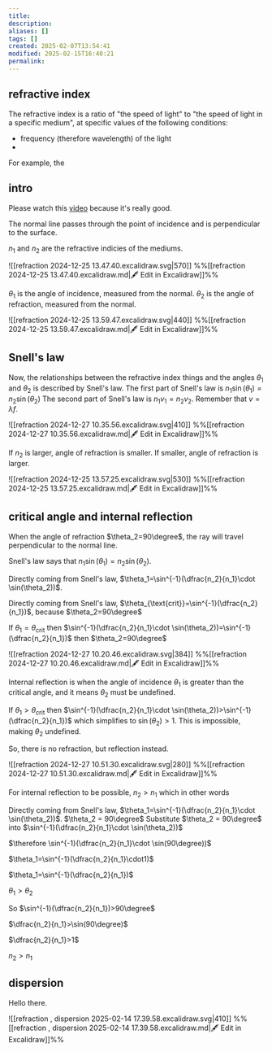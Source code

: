 ```yaml
---
title: 
description: 
aliases: []
tags: []
created: 2025-02-07T13:54:41
modified: 2025-02-15T16:40:21
permalink:
---
```


## refractive index

The refractive index is a ratio of "the speed of light" to "the speed of light in a specific medium", at specific values of the following conditions:
- frequency (therefore wavelength) of the light
- 

For example, the 

## intro

Please watch this [video](https://www.youtube.com/watch?v=8LebJXjbkfo) because it's really good.

The normal line passes through the point of incidence and is perpendicular to the surface.

$n_1$ and $n_2$ are the refractive indicies of the mediums.



![[refraction 2024-12-25 13.47.40.excalidraw.svg|570]]
%%[[refraction 2024-12-25 13.47.40.excalidraw.md|🖋 Edit in Excalidraw]]%%




$\theta_1$ is the angle of incidence, measured from the normal.
$\theta_2$ is the angle of refraction, measured from the normal.


![[refraction 2024-12-25 13.59.47.excalidraw.svg|440]]
%%[[refraction 2024-12-25 13.59.47.excalidraw.md|🖋 Edit in Excalidraw]]%%

## Snell's law

Now, the relationships between the refractive index things and the angles $\theta_1$ and $\theta_2$ is described by Snell's law.
The first part of Snell's law is $n_1\sin(\theta_1)=n_2\sin(\theta_2)$
The second part of Snell's law is $n_1v_1=n_2v_2$. Remember that $v=\lambda f$.

![[refraction 2024-12-27 10.35.56.excalidraw.svg|410]]
%%[[refraction 2024-12-27 10.35.56.excalidraw.md|🖋 Edit in Excalidraw]]%%



If $n_2$ is larger, angle of refraction is smaller. If smaller, angle of refraction is larger.

![[refraction 2024-12-25 13.57.25.excalidraw.svg|530]]
%%[[refraction 2024-12-25 13.57.25.excalidraw.md|🖋 Edit in Excalidraw]]%%

## critical angle and internal reflection

When the angle of refraction $\theta_2=90\degree$, the ray will travel perpendicular to the normal line.

Snell's law says that $n_1\sin(\theta_1)=n_2\sin(\theta_2)$.

Directly coming from Snell's law, $\theta_1=\sin^{-1}(\dfrac{n_2}{n_1}\cdot \sin(\theta_2))$.

Directly coming from Snell's law, $\theta_{\text{crit}}=\sin^{-1}(\dfrac{n_2}{n_1})$, because $\theta_2=90\degree$

If $\theta_1=\theta_{\text{crit}}$ then $\sin^{-1}(\dfrac{n_2}{n_1}\cdot \sin(\theta_2))=\sin^{-1}(\dfrac{n_2}{n_1})$ then $\theta_2=90\degree$

![[refraction 2024-12-27 10.20.46.excalidraw.svg|384]]
%%[[refraction 2024-12-27 10.20.46.excalidraw.md|🖋 Edit in Excalidraw]]%%


Internal reflection is when the angle of incidence $\theta_1$ is greater than the critical angle, and it means $\theta_2$ must be undefined.

If $\theta_1>\theta_{\text{crit}}$ then $\sin^{-1}(\dfrac{n_2}{n_1}\cdot \sin(\theta_2))>\sin^{-1}(\dfrac{n_2}{n_1})$  which simplifies to $\sin(\theta_2)>1$. This is impossible, making $\theta_2$ undefined.

So, there is no refraction, but reflection instead.

![[refraction 2024-12-27 10.51.30.excalidraw.svg|280]]
%%[[refraction 2024-12-27 10.51.30.excalidraw.md|🖋 Edit in Excalidraw]]%%


For internal reflection to be possible, $n_2>n_1$ which in other words 

Directly coming from Snell's law, $\theta_1=\sin^{-1}(\dfrac{n_2}{n_1}\cdot \sin(\theta_2))$.
$\theta_2 = 90\degree$
Substitute $\theta_2 = 90\degree$ into $\sin^{-1}(\dfrac{n_2}{n_1}\cdot \sin(\theta_2))$

$\therefore \sin^{-1}(\dfrac{n_2}{n_1}\cdot \sin(90\degree))$ 

$\theta_1=\sin^{-1}(\dfrac{n_2}{n_1}\cdot1)$

$\theta_1=\sin^{-1}(\dfrac{n_2}{n_1})$

$\theta_1>\theta_2$

So $\sin^{-1}(\dfrac{n_2}{n_1})>90\degree$

$\dfrac{n_2}{n_1}>\sin(90\degree)$

$\dfrac{n_2}{n_1}>1$

$n_2>n_1$

## dispersion

Hello there.




![[refraction , dispersion 2025-02-14 17.39.58.excalidraw.svg|410]]
%%[[refraction , dispersion 2025-02-14 17.39.58.excalidraw.md|🖋 Edit in Excalidraw]]%%
